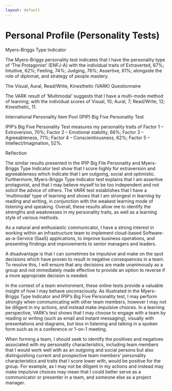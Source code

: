 ```yaml
---
layout: default
---
```


# Personal Profile (Personality Tests)

Myers–Briggs Type Indicator

The Myers-Briggs personality test indicates that I have the personality type of ‘The Protagonist’ (ENFJ-A) with the individual traits of Extraverted, 67%; Intuitive, 62%; Feeling, 74%; Judging, 76%; Assertive, 61%; alongside the role of diplomat, and strategy of people mastery.

The Visual, Aural, Read/Write, Kinesthetic (VARK) Questionnaire

The VARK result of ‘Multimodal’ suggests that I have a multi-mode method of learning; with the individual scores of Visual, 10; Aural, 7; Read/Write, 12; Kinesthetic, 11.

International Personality Item Pool (IPIP) Big Five Personality Test

IPIP’s Big Five Personality Test measures my personality traits of Factor 1 – Extroversion, 70%; Factor 2 – Emotional stability, 66%; Factor 3 – Agreeableness, 71%; Factor 4 – Conscientiousness, 62%; Factor 5 – Intellect/Imagination, 52%.

Reflection

The similar results presented in the IPIP Big File Personality and Myers-Briggs Type Indicator test show that I score highly for extraversion and agreeableness which indicate that I am outgoing, social and optimistic. Furthermore, Myers-Briggs Type Indicator test explains that I am assertive protagonist, and that I may believe myself to be too independent and not solicit the advice of others. The VARK test establishes that I have a ‘multimodal’ type of learning and shows that I am strongest in learning by reading and writing, in conjunction with the weakest learning mode of listening and speaking.  Overall, these results allow me to identify the strengths and weaknesses in my personality traits, as well as a learning style of various methods.

As a natural and enthusiastic communicator, I have a strong interest in working within an infrastructure team to implement cloud-based Software-as-a-Service (SaaS) applications, to improve business operations, and presenting findings and improvements to senior managers and leaders.

A disadvantage is that I can sometimes be impulsive and make on the spot decisions which have proven to result in negative consequences in a team. To resolve this, I will ensure that any decisions are made unanimously as a group and not immediately made effective to provide an option to reverse if a more appropriate decision is needed.

In the context of a team environment, these online tests provide a valuable insight of how I may behave unconsciously. As illustrated in the Myers-Briggs Type Indicator and IPIP’s Big Five Personality test, I may perform strongly when communicating with other team members, however I may not be diligent in my actions, and instead make impulsive choices. In a learning perspective, VARK’s test shows that I may choose to engage with a team by reading or writing (such as email and instant messaging), visually with presentations and diagrams, but less in listening and talking in a spoken form such as in a conference or 1-on-1 meeting.

When forming a team, I should seek to identify the positives and negatives associated with my personality characteristics, including team members that I would work well with as an outgoing and social persons but also distinguishing current and prospective team members’ personality characteristics and traits that I score lower with, would be positive for the group. For example, as I may not be diligent in my actions and instead may make impulsive choices may mean that I could better serve as a communicator or presenter in a team, and someone else as a project manager.
